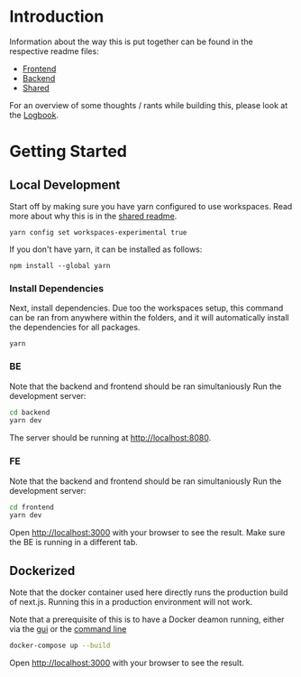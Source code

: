 
# Introduction
Information about the way this is put together can be found in the respective 
readme files:

- [Frontend](frontend/README.md)
- [Backend](backend/README.md)
- [Shared](shared/README.md)

For an overview of some thoughts / rants while building this, please look at
the [Logbook](logbook.md).

# Getting Started
## Local Development
Start off by making sure you have yarn configured to use workspaces. Read 
more about why this is in the [shared readme](shared/README.md).

```
yarn config set workspaces-experimental true
```

If you don't have yarn, it can be installed as follows:

```
npm install --global yarn
```


### Install Dependencies
Next, install dependencies. Due too the workspaces setup, this command can be
ran from anywhere within the folders, and it will automatically install the
dependencies for all packages.

```
yarn
```

### BE
Note that the backend and frontend should be ran simultaniously
Run the development server:

```bash
cd backend
yarn dev
```
The server should be running at [http://localhost:8080](http://localhost:8080).

### FE
Note that the backend and frontend should be ran simultaniously
Run the development server:

```bash
cd frontend
yarn dev
```
Open [http://localhost:3000](http://localhost:3000) with your browser to see 
the result. Make sure the BE is running in a different tab.

## Dockerized
Note that the docker container used here directly runs the production build of
next.js. Running this in a production environment will not work.

Note that a prerequisite of this is to have a Docker deamon running, either via
the [gui](https://www.docker.com/products/docker-desktop) or the 
[command line](https://docs.docker.com/engine/reference/commandline/dockerd/)

```bash
docker-compose up --build
```

Open [http://localhost:3000](http://localhost:3000) with your browser to see 
the result.
